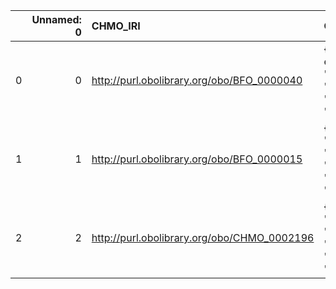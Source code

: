 |    |   Unnamed: 0 | CHMO_IRI                                    | CHMO_DESC                                                                                             | SBO_IRI                              | SBO_DESC                     |
|---:|-------------:|:--------------------------------------------|:------------------------------------------------------------------------------------------------------|:-------------------------------------|:-----------------------------|
|  0 |            0 | http://purl.obolibrary.org/obo/BFO_0000040  | {'label': 'material entity', 'prefLabel': 'material entity', 'altLabel': None, 'name': 'BFO_0000040'} | http://biomodels.net/SBO/SBO_0000240 | {'label': 'material entity'} |
|  1 |            1 | http://purl.obolibrary.org/obo/BFO_0000015  | {'label': 'process', 'prefLabel': 'process', 'altLabel': None, 'name': 'BFO_0000015'}                 | http://biomodels.net/SBO/SBO_0000375 | {'label': 'process'}         |
|  2 |            2 | http://purl.obolibrary.org/obo/CHMO_0002196 | {'label': 'activation', 'prefLabel': None, 'altLabel': None, 'name': 'CHMO_0002196'}                  | http://biomodels.net/SBO/SBO_0000656 | {'label': 'activation'}      |